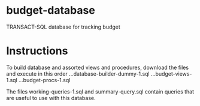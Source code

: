 # budget-database
TRANSACT-SQL database for tracking budget

# Instructions
To build database and assorted views and procedures, download the files and execute in this order
...database-builder-dummy-1.sql
...budget-views-1.sql
...budget-procs-1.sql

The files working-queries-1.sql and summary-query.sql contain queries that are useful to use with this database.
